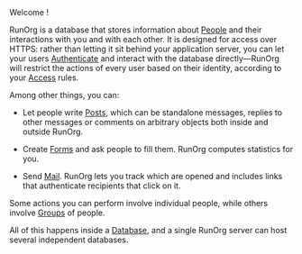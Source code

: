 <page title="RunOrg documentation" />
<doc>
  Welcome ! 

  RunOrg is a database that stores information about [People](/people.md)
  and their interactions with you and with each other. It is designed for
  access over HTTPS: rather than letting it sit behind your application 
  server, you can let your users [Authenticate](auth.md) and interact 
  with the database directly&mdash;RunOrg will restrict the actions of 
  every user based on their identity, according to your [Access](/access.md) 
  rules. 

  Among other things, you can: 

  - Let people write [Posts](/posts.md), which can be standalone messages,
    replies to other messages or comments on arbitrary objects both inside
    and outside RunOrg. 

  - Create [Forms](/forms.md) and ask people to fill them. RunOrg computes
    statistics for you. 

  - Send [Mail](/mail.md). RunOrg lets you track which are opened and 
    includes links that authenticate recipients that click on it. 

  Some actions you can perform involve individual people, while others 
  involve [Groups](/groups.md) of people. 

  All of this happens inside a [Database](/database.md), and a single RunOrg
  server can host several independent databases.   
</doc>
